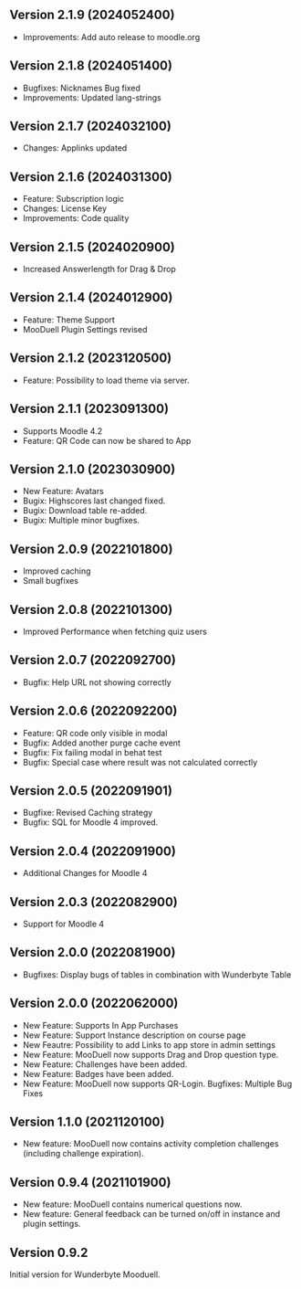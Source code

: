 ## Version 2.1.9 (2024052400)
* Improvements: Add auto release to moodle.org

## Version 2.1.8 (2024051400)
* Bugfixes: Nicknames Bug fixed
* Improvements: Updated lang-strings

## Version 2.1.7 (2024032100)
* Changes: Applinks updated

## Version 2.1.6 (2024031300)
* Feature: Subscription logic
* Changes: License Key
* Improvements: Code quality

## Version 2.1.5 (2024020900)
* Increased Answerlength for Drag & Drop

## Version 2.1.4 (2024012900)
* Feature: Theme Support
* MooDuell Plugin Settings revised

## Version 2.1.2 (2023120500)
* Feature: Possibility to load theme via server.

## Version 2.1.1 (2023091300)
* Supports Moodle 4.2
* Feature: QR Code can now be shared to App

## Version 2.1.0 (2023030900)
* New Feature: Avatars
* Bugix: Highscores last changed fixed.
* Bugix: Download table re-added.
* Bugix: Multiple minor bugfixes.

## Version 2.0.9 (2022101800)
* Improved caching
* Small bugfixes

## Version 2.0.8 (2022101300)
* Improved Performance when fetching quiz users

## Version 2.0.7 (2022092700)
* Bugfix: Help URL not showing correctly

## Version 2.0.6 (2022092200)
* Feature: QR code only visible in modal
* Bugfix: Added another purge cache event
* Bugfix: Fix failing modal in behat test
* Bugfix: Special case where result was not calculated correctly

## Version 2.0.5 (2022091901)
* Bugfixe: Revised Caching strategy
* Bugfix: SQL for Moodle 4 improved.

## Version 2.0.4 (2022091900)
* Additional Changes for Moodle 4

## Version 2.0.3 (2022082900)
* Support for Moodle 4

## Version 2.0.0 (2022081900)
* Bugfixes: Display bugs of tables in combination with Wunderbyte Table

## Version 2.0.0 (2022062000)
* New Feature: Supports In App Purchases
* New Feature: Support Instance description on course page
* New Feautre: Possibility to add Links to app store in admin settings
* New Feature: MooDuell now supports Drag and Drop question type.
* New Feature: Challenges have been added.
* New Feature: Badges have been added.
* New Feature: MooDuell now supports QR-Login.
Bugfixes: Multiple Bug Fixes

## Version 1.1.0 (2021120100)
* New feature: MooDuell now contains activity completion challenges (including challenge expiration).

## Version 0.9.4 (2021101900)
* New feature: MooDuell contains numerical questions now.
* New feature: General feedback can be turned on/off in instance and plugin settings.

## Version 0.9.2
Initial version for Wunderbyte Mooduell.